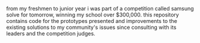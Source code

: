 from my freshmen to junior year i was part of a competition called samsung solve for tomorrow, winning my school over $300,000. this repository contains code for the prototypes presented and improvements to the existing solutions to my community's issues since consulting with its leaders and the competition judges.
